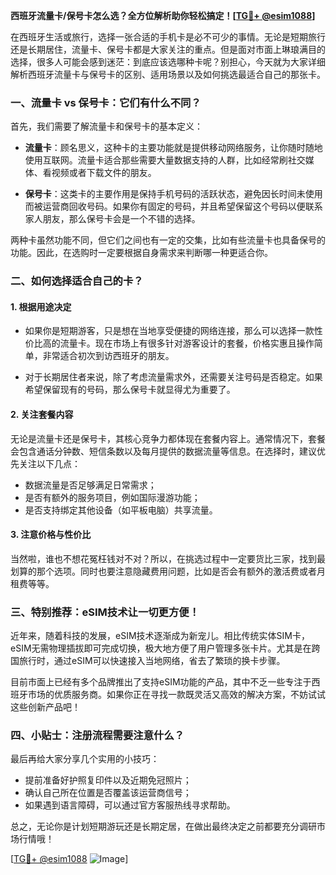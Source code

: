 **西班牙流量卡/保号卡怎么选？全方位解析助你轻松搞定！[[TG💪+ @esim1088](https://t.me/s/esim1088)]**

在西班牙生活或旅行，选择一张合适的手机卡是必不可少的事情。无论是短期旅行还是长期居住，流量卡、保号卡都是大家关注的重点。但是面对市面上琳琅满目的选择，很多人可能会感到迷茫：到底应该选哪种卡呢？别担心，今天就为大家详细解析西班牙流量卡与保号卡的区别、适用场景以及如何挑选最适合自己的那张卡。

### **一、流量卡 vs 保号卡：它们有什么不同？**

首先，我们需要了解流量卡和保号卡的基本定义：

- **流量卡**：顾名思义，这种卡的主要功能就是提供移动网络服务，让你随时随地使用互联网。流量卡适合那些需要大量数据支持的人群，比如经常刷社交媒体、看视频或者下载文件的朋友。
  
- **保号卡**：这类卡的主要作用是保持手机号码的活跃状态，避免因长时间未使用而被运营商回收号码。如果你有固定的号码，并且希望保留这个号码以便联系家人朋友，那么保号卡会是一个不错的选择。

两种卡虽然功能不同，但它们之间也有一定的交集，比如有些流量卡也具备保号的功能。因此，在选购时一定要根据自身需求来判断哪一种更适合你。

### **二、如何选择适合自己的卡？**

#### **1. 根据用途决定**
- 如果你是短期游客，只是想在当地享受便捷的网络连接，那么可以选择一款性价比高的流量卡。现在市场上有很多针对游客设计的套餐，价格实惠且操作简单，非常适合初次到访西班牙的朋友。
  
- 对于长期居住者来说，除了考虑流量需求外，还需要关注号码是否稳定。如果希望保留现有的号码，那么保号卡就显得尤为重要了。

#### **2. 关注套餐内容**
无论是流量卡还是保号卡，其核心竞争力都体现在套餐内容上。通常情况下，套餐会包含通话分钟数、短信条数以及每月提供的数据流量等信息。在选择时，建议优先关注以下几点：
- 数据流量是否足够满足日常需求；
- 是否有额外的服务项目，例如国际漫游功能；
- 是否支持绑定其他设备（如平板电脑）共享流量。

#### **3. 注意价格与性价比**
当然啦，谁也不想花冤枉钱对不对？所以，在挑选过程中一定要货比三家，找到最划算的那个选项。同时也要注意隐藏费用问题，比如是否会有额外的激活费或者月租费等等。

### **三、特别推荐：eSIM技术让一切更方便！**

近年来，随着科技的发展，eSIM技术逐渐成为新宠儿。相比传统实体SIM卡，eSIM无需物理插拔即可完成切换，极大地方便了用户管理多张卡片。尤其是在跨国旅行时，通过eSIM可以快速接入当地网络，省去了繁琐的换卡步骤。

目前市面上已经有多个品牌推出了支持eSIM功能的产品，其中不乏一些专注于西班牙市场的优质服务商。如果你正在寻找一款既灵活又高效的解决方案，不妨试试这些创新产品吧！

### **四、小贴士：注册流程需要注意什么？**

最后再给大家分享几个实用的小技巧：
- 提前准备好护照复印件以及近期免冠照片；
- 确认自己所在位置是否覆盖该运营商信号；
- 如果遇到语言障碍，可以通过官方客服热线寻求帮助。

总之，无论你是计划短期游玩还是长期定居，在做出最终决定之前都要充分调研市场行情哦！

[[TG💪+ @esim1088](https://t.me/s/esim1088) ![Image](https://i.postimg.cc/4NQfJmqS/Snipaste-2025-05-13-00-14-12.png)]